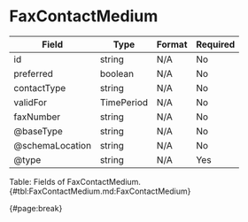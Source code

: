<!--
    ATTENTION: This file was generated via gradle!
               Do NOT manually edit this file! Any such changes will be overwritten!
-->

# FaxContactMedium

| Field | Type | Format | Required |
| ------- | ------- | ------- | --- |
| id | string | N/A | No |
| preferred | boolean | N/A | No |
| contactType | string | N/A | No |
| validFor | TimePeriod | N/A | No |
| faxNumber | string | N/A | No |
| @baseType | string | N/A | No |
| @schemaLocation | string | N/A | No |
| @type | string | N/A | Yes |

Table: Fields of FaxContactMedium. {#tbl:FaxContactMedium.md:FaxContactMedium}

{#page:break}
